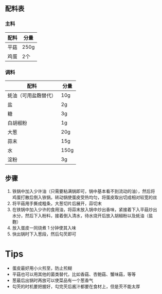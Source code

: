 
## 配料表

### 主料

| 配料 | 分量 |
|-----|-----|
|平菇  | 250g |
|鸡蛋 | 2个 |

### 调料

| 配料 | 分量 |
|-----|-----|
|蚝油（可用盐麴替代）  | 10g |
|盐    | 2g |
|糖      | 3g |
|白胡椒粉 | 1g |
|大葱   | 20g |
|蒜末    | 15g |
|水   | 150g |
|淀粉    | 3g |


## 步骤

1. 铁锅中加入少许油（只需要粘满锅即可，锅中基本看不到流动的油），然后将鸡蛋打散后倒入铁锅，转动锅使蛋皮受热均匀，将蛋皮取出切成相对较宽的丝
2. 将平菇用手撕成粗条，大葱切片后展开，蒜切末
3. 在铁锅中加入少许的食用油，将蒜末放入锅中炒出香味，紧接着下入平菇炒出水分，然后下入粉料，接着倒入清水，待水烧开后放入胡椒粉以及蚝油（盐麴）
4. 放入蛋皮一同烧煮 1 分钟使其入味
5. 快出锅时下入葱段，然后勾芡即可

# Tips

- 蛋皮最好用小火煎至，防止煎糊
- 平菇也可以用其他的菌类替代，比如香菇、杏鲍菇、蟹味菇，等等
- 葱最后出锅时再放可以使菜品有一个葱香气
- 勾芡的时机要把握好，勾完芡后酱汁都要在食材上，但是芡不能太厚